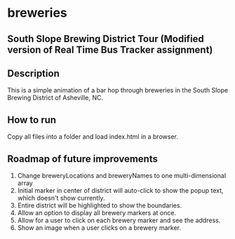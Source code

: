 # breweries

## South Slope Brewing District Tour (Modified version of Real Time Bus Tracker assignment)

## Description 
This is a simple animation of a bar hop through breweries in the South Slope Brewing District of Asheville, NC.

## How to run
 Copy all files into a folder and load index.html in a browser.

## Roadmap of future improvements
  1. Change breweryLocations and breweryNames to one multi-dimensional array
  2. Initial marker in center of district will auto-click to show the popup text, which doesn't show currently.
  3. Entire district will be highlighted to show the boundaries.
  4. Allow an option to display all brewery markers at once. 
  5. Allow for a user to click on each brewery marker and see the address.
  6. Show an image when a user clicks on a brewery marker.
